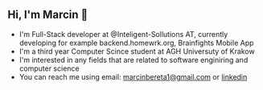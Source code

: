 ## Hi, I'm Marcin 👋
- I'm Full-Stack developer at @Inteligent-Sollutions AT, currently developing for example backend.homewrk.org, Brainfights Mobile App
- I'm a third year Computer Scince student at AGH Universuty of Krakow
- I'm interested in any fields that are related to software enginiring and computer science
- You can reach me using email: marcinbereta1@gmail.com or [linkedin](https://www.linkedin.com/in/marcin-bereta-8586361a5)
 
